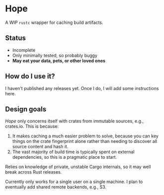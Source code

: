 # Hope

A WIP `rustc` wrapper for caching build artifacts.

## Status

- Incomplete
- Only minimally tested, so probably buggy
- **May eat your data, pets, or other loved ones**

## How do I use it?

I haven't published any releases yet.
Once I do, I will add some instructions here.

## Design goals

_Hope_ only concerns itself with crates from immutable sources, e.g., crates.io.
This is because:

1. It makes caching a much easier problem to solve, because you can key things on the crate fingerprint alone rather than needing to discover all source content and hash it.
2. The vast majority of build time is typically spent on external dependencies, so this is a pragmatic place to start.

Relies on knowledge of private, unstable Cargo internals, so it may well break across Rust releases.

Currently only works for a single user on a single machine.
I plan to eventually add shared remote backends, e.g., S3.
